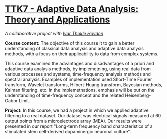 # [TTK7 - Adaptive Data Analysis: Theory and Applications](https://www.itk.ntnu.no/emner/fordypning/TTK7)

*A collaborative project with [Ivar Thokle Hovden](https://github.com/ivartz/Time-Frequency-Analysis)*

**Course content:** The objective of this course it to gain a better understanding of classical data analysis and adaptive data analysis methods, with a focus on their applicability to data from complex systems.

This course examined the advantages and disadvantages of a priori and adaptive data analysis methods, by implemetning, using real data from various processes and systems, time-frequency analysis methods and spectral analysis. Examples of implementation used Short-Time Fourier transform, Wavelet transforms, Hilbert-Huang transform, Bayesian methods, Kalman filtering. etc. In the implemetnations, emphasis will be put on the understanding of time-frequency concept and the related Heisenberg-Gabor Limit.

**Project:** In this course, we had a project in which we applied adaptive filtering to a real dataset. Our dataset was electrical signals measured at 60 output points from a microelectrode array (MEA). Our results were presented in our report "Long-term frequency band characteristics of a stimulated stem cell-derived dopaminergic neuronal culture".
